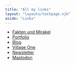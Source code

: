 ```yaml
---
title: "All my links"
layout: "layouts/textpage.njk"
aside: "Links"
---
```


<ul>
  <li><a href="https://christophrauscher.de/faktenundmirakel">Fakten und Mirakel</a></li>
  <li><a href="../index.php">Portfolio</a></li>
  <li><a href="https://christowski.de/blog">Blog</a></li>
  <li><a href="https://village.one">Village One</a></li>
  <li><a href="../newsletter.php">Newsletter</a></li>
  <li><a href="https://mastodon.social/@christowski">Mastodon</a></li>
</ul>